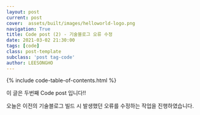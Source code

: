 ```yaml
---
layout: post
current: post
cover:  assets/built/images/helloworld-logo.png
navigation: True
title: Code post (2) - 기술블로그 오류 수정
date: 2021-03-02 21:30:00
tags: [code]
class: post-template
subclass: 'post tag-code'
author: LEESONGHO
---
```


{% include code-table-of-contents.html %}

이 글은 두번째 Code post 입니다!!

오늘은 이전의 기술블로그 빌드 시 발생했던 오류를 수정하는 작업을 진행하였습니다. 